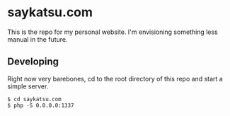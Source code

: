 # saykatsu.com

This is the repo for my personal website. I'm envisioning something less manual in the future.

## Developing

Right now very barebones, cd to the root directory of this repo and start a simple server.

```
$ cd saykatsu.com
$ php -S 0.0.0.0:1337
```

